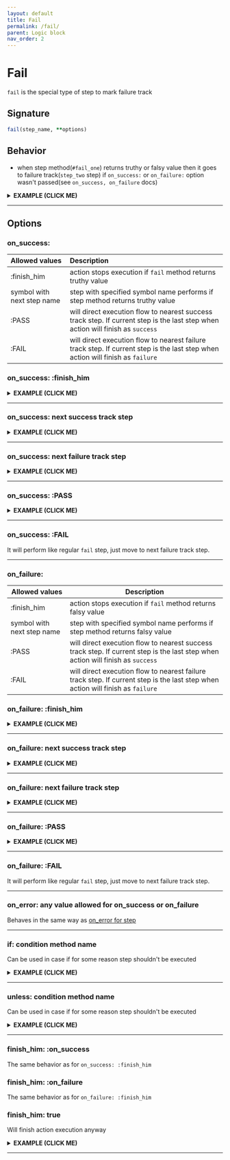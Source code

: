 ```yaml
---
layout: default
title: Fail
permalink: /fail/
parent: Logic block
nav_order: 2
---
```


# Fail

`fail` is the special type of step to mark failure track

## Signature

```ruby
fail(step_name, **options)
```

## Behavior

 - when step method(`#fail_one`) returns truthy or falsy value then it goes to failure track(`step_two` step) if `on_success:` or `on_failure:` option wasn't passed(see `on_success, on_failure` docs)

<details>
  <summary>
    <b>
      EXAMPLE (CLICK ME)
    </b>
  </summary>

  {% highlight ruby %}
    require 'decouplio'

    class SomeAction < Decouplio::Action
      logic do
        step :step_one
        fail :fail_one
        fail :fail_two
      end

      def step_one(param_for_step_one:, **)
        param_for_step_one
      end

      def fail_one(**)
        ctx[:action_failed] = true
      end

      def fail_two(**)
        ctx[:fail_two] = 'Failure'
      end
    end

    success_action = SomeAction.call(param_for_step_one: true)
    failure_action = SomeAction.call(param_for_step_one: false)

    success_action # =>
    # Result: success

    # RailwayFlow:
    #   step_one

    # Context:
    #   :param_for_step_one => true

    # Status: NONE

    # Errors:
    #   NONE


    failure_action # =>
    # Result: failure

    # RailwayFlow:
    #   step_one -> fail_one -> fail_two

    # Context:
    #   :param_for_step_one => false
    #   :action_failed => true
    #   :fail_two => "Failure"

    # Status: NONE

    # Errors:
    #   NONE
  {% endhighlight %}

{% mermaid %}
flowchart LR;
    1(start)-->2(step_one);
    2(step_one)-->|success track|3(finish_success);
    2(step_one)-->|failure track|4(fail_one);
    4(fail_one)-->|failure track|5(fail_two);
    5(fail_two)-->|failure track|F(finish_failure);
{% endmermaid %}
</details>

***

## Options

### on_success:

| Allowed values | Description |
| :-------------| :---------- |
| :finish_him | action stops execution if `fail` method returns truthy value |
| symbol with next step name | step with specified symbol name performs if step method returns truthy value |
| :PASS | will direct execution flow to nearest success track step. If current step is the last step when action will finish as `success` |
| :FAIL | will direct execution flow to nearest failure track step. If current step is the last step when action will finish as `failure` |

### on_success: :finish_him

<details><summary><b>EXAMPLE (CLICK ME)</b></summary>
<p>

  {% highlight ruby %}
    require 'decouplio'

    class SomeActionOnSuccessFinishHim < Decouplio::Action
      logic do
        step :step_one
        fail :fail_one, on_success: :finish_him
        fail :fail_two
      end

      def step_one(param_for_step_one:, **)
        param_for_step_one
      end

      def fail_one(fail_one_param:, **)
        ctx[:action_failed] = fail_one_param
      end

      def fail_two(**)
        ctx[:fail_two] = 'Failure'
      end
    end

    success_action = SomeActionOnSuccessFinishHim.call(
      param_for_step_one: true
    )
    fail_step_success = SomeActionOnSuccessFinishHim.call(
      param_for_step_one: false,
      fail_one_param: true
    )
    fail_step_failure = SomeActionOnSuccessFinishHim.call(
      param_for_step_one: false,
      fail_one_param: false
    )

    success_action # =>
    # Result: success

    # RailwayFlow:
    #   step_one

    # Context:
    #   :param_for_step_one => true

    # Status: NONE

    # Errors:
    #   NONE

    fail_step_success # =>
    # Result: failure

    # RailwayFlow:
    #   step_one -> fail_one

    # Context:
    #   :param_for_step_one => false
    #   :fail_one_param => true
    #   :action_failed => true

    # Status: NONE

    # Errors:
    #   NONE

    fail_step_failure  # =>
    # Result: failure

    # RailwayFlow:
    #   step_one -> fail_one -> fail_two

    # Context:
    #   :param_for_step_one => false
    #   :fail_one_param => false
    #   :action_failed => false
    #   :fail_two => "Failure"

    # Status: NONE

    # Errors:
    #   NONE
  {% endhighlight %}

  {% mermaid %}
  flowchart LR;
      1(start)-->2(step_one);
      2(step_one)-->|success track|3(finish_success);
      2(step_one)-->|failure track|4(fail_one success);
      2(step_one)-->|failure track|7(fail_one failure);
      4(fail_one success)-->|failure track|5(finish_failure);
      7(fail_one failure)-->|failure track|6(fail_two);
      6(fail_two)-->|failure track|5(finish_failure);
  {% endmermaid %}
</p>
</details>

***

### on_success: next success track step

<details><summary><b>EXAMPLE (CLICK ME)</b></summary>
<p>

  {% highlight ruby %}
    require 'decouplio'

    class SomeActionOnSuccessToSuccessTrack < Decouplio::Action
      logic do
        step :step_one
        fail :fail_one, on_success: :step_two
        step :step_two
        fail :fail_two
      end

      def step_one(param_for_step_one:, **)
        param_for_step_one
      end

      def fail_one(fail_one_param:, **)
        ctx[:action_failed] = fail_one_param
      end

      def step_two(**)
        ctx[:step_two] = 'Success'
      end

      def fail_two(**)
        ctx[:fail_two] = 'Failure'
      end
    end

    success_action = SomeActionOnSuccessToSuccessTrack.call(
      param_for_step_one: true
    )
    fail_step_success = SomeActionOnSuccessToSuccessTrack.call(
      param_for_step_one: false,
      fail_one_param: true
    )
    fail_step_failure = SomeActionOnSuccessToSuccessTrack.call(
      param_for_step_one: false,
      fail_one_param: false
    )

    success_action # =>
    # Result: success

    # RailwayFlow:
    #   step_one -> step_two

    # Context:
    #   :param_for_step_one => true
    #   :step_two => "Success"

    # Status: NONE

    # Errors:
    #   NONE

    fail_step_success # =>
    # Result: success

    # RailwayFlow:
    #   step_one -> fail_one -> step_two

    # Context:
    #   :param_for_step_one => false
    #   :fail_one_param => true
    #   :action_failed => true
    #   :step_two => "Success"

    # Status: NONE

    # Errors:
    #   NONE

    fail_step_failure  # =>
    # Result: failure

    # RailwayFlow:
    #   step_one -> fail_one -> fail_two

    # Context:
    #   :param_for_step_one => false
    #   :fail_one_param => false
    #   :action_failed => false
    #   :fail_two => "Failure"

    # Status: NONE

    # Errors:
    #   NONE
  {% endhighlight %}

  {% mermaid %}
  flowchart LR;
      1(start)-->2(step_one);
      2(step_one)-->|success track|3(step_two);
      3(step_two)-->|success track|4(finish_success);
      2(step_one)-->|failure track|5(fail_one success);
      2(step_one)-->|failure track|6(fail_one failure);
      5(fail_one success)-->|success track|3(step_two);
      6(fail_one failure)-->|failure track|7(fail_two);
      7(fail_two)-->|failure track|8(finish_failure);
  {% endmermaid %}

</p>
</details>

***

### on_success: next failure track step

<details><summary><b>EXAMPLE (CLICK ME)</b></summary>
<p>

  {% highlight ruby %}
    require 'decouplio'

    class SomeActionOnSuccessToFailureTrack < Decouplio::Action
      logic do
        step :step_one
        fail :fail_one, on_success: :fail_three
        step :step_two
        fail :fail_two
        fail :fail_three
      end

      def step_one(param_for_step_one:, **)
        param_for_step_one
      end

      def fail_one(fail_one_param:, **)
        ctx[:action_failed] = fail_one_param
      end

      def step_two(**)
        ctx[:step_two] = 'Success'
      end

      def fail_two(**)
        ctx[:fail_two] = 'Failure'
      end

      def fail_three(**)
        ctx[:fail_three] = 'Failure'
      end
    end

    success_action = SomeActionOnSuccessToFailureTrack.call(
      param_for_step_one: true
    )
    fail_step_success = SomeActionOnSuccessToFailureTrack.call(
      param_for_step_one: false,
      fail_one_param: true
    )
    fail_step_failure = SomeActionOnSuccessToFailureTrack.call(
      param_for_step_one: false,
      fail_one_param: false
    )

    success_action # =>
    # Result: success

    # RailwayFlow:
    #   step_one -> step_two

    # Context:
    #   :param_for_step_one => true
    #   :step_two => "Success"

    # Status: NONE

    # Errors:
    #   NONE

    fail_step_success # =>
    # Result: failure

    # RailwayFlow:
    #   step_one -> fail_one -> fail_three

    # Context:
    #   :param_for_step_one => false
    #   :fail_one_param => true
    #   :action_failed => true
    #   :fail_three => "Failure"

    # Status: NONE

    # Errors:
    #   NONE

    fail_step_failure  # =>
    # Result: failure

    # RailwayFlow:
    #   step_one -> fail_one -> fail_two -> fail_three

    # Context:
    #   :param_for_step_one => false
    #   :fail_one_param => false
    #   :action_failed => false
    #   :fail_two => "Failure"
    #   :fail_three => "Failure"

    # Status: NONE

    # Errors:
    #   NONE
  {% endhighlight %}

  {% mermaid %}
  flowchart LR;
      1(start)-->2(step_one);
      2(step_one)-->|success track|3(step_two);
      3(step_two)-->|success track|4(finish success);
      2(step_one)-->|failure track|5(fail_one success);
      5(fail_one success)-->|failure track|6(fail_three);
      6(fail_three)-->|failure track|7(finish failure);
      2(step_one)-->|failure track|8(fail_one failure);
      8(fail_one failure)-->|failure track|9(fail_two);
      9(fail_two)-->|failure track|6(fail_three);
  {% endmermaid %}

</p>
</details>

***

### on_success: :PASS
<details><summary><b>EXAMPLE (CLICK ME)</b></summary>
<p>

  {% highlight ruby %}
    require 'decouplio'
    class SomeActionOnSuccessPass < Decouplio::Action
      logic do
        step :step_one
        fail :fail_one, on_success: :PASS
      end

      def step_one(**)
        ctx[:step_one] = false
      end

      def fail_one(fail_one_param:, **)
        ctx[:fail_one] = fail_one_param
      end
    end

    fail_step_success = SomeActionOnSuccessPass.call(fail_one_param: true)
    fail_step_failure = SomeActionOnSuccessPass.call(fail_one_param: false)

    fail_step_success # =>
    # Result: success

    # RailwayFlow:
    #   step_one -> fail_one

    # Context:
    #   :fail_one_param => true
    #   :step_one => false
    #   :fail_one => true

    # Status: NONE

    # Errors:
    #   NONE

    fail_step_failure # =>
    # Result: failure

    # RailwayFlow:
    #   step_one -> fail_one

    # Context:
    #   :fail_one_param => false
    #   :step_one => false
    #   :fail_one => false

    # Status: NONE

    # Errors:
    #   NONE
  {% endhighlight %}

  {% mermaid %}
  flowchart LR;
      1(start)-->2(step_one);
      2(step_one)-->|failure track|3(fail_one);
      3(fail_one)-->|on_success: :PASS|5(finish_success);
      3(fail_one)-->|failure track|4(finish_failure);
  {% endmermaid %}
</p>
</details>

***

### on_success: :FAIL
It will perform like regular `fail` step, just move to next failure track step.

***

### on_failure:

|Allowed values|Description|
|-|-|
|:finish_him|action stops execution if `fail` method returns falsy value|
|symbol with next step name|step with specified symbol name performs if step method returns falsy value|
|:PASS|will direct execution flow to nearest success track step. If current step is the last step when action will finish as `success`|
|:FAIL|will direct execution flow to nearest failure track step. If current step is the last step when action will finish as `failure`|

### on_failure: :finish_him

<details><summary><b>EXAMPLE (CLICK ME)</b></summary>
<p>

  {% highlight ruby %}
    require 'decouplio'

    class SomeActionOnFailureFinishHim < Decouplio::Action
      logic do
        step :step_one
        fail :fail_one, on_failure: :finish_him
        step :step_two
        fail :fail_two
      end

      def step_one(param_for_step_one:, **)
        param_for_step_one
      end

      def fail_one(fail_one_param:, **)
        ctx[:action_failed] = fail_one_param
      end

      def step_two(**)
        ctx[:step_two] = 'Success'
      end

      def fail_two(**)
        ctx[:fail_two] = 'Failure'
      end
    end

    success_action = SomeActionOnFailureFinishHim.call(
      param_for_step_one: true
    )
    fail_step_success = SomeActionOnFailureFinishHim.call(
      param_for_step_one: false,
      fail_one_param: true
    )
    fail_step_failure = SomeActionOnFailureFinishHim.call(
      param_for_step_one: false,
      fail_one_param: false
    )

    success_action # =>
    # Result: success

    # RailwayFlow:
    #   step_one -> step_two

    # Context:
    #   :param_for_step_one => true
    #   :step_two => "Success"

    # Status: NONE

    # Errors:
    #   NONE


    fail_step_success # =>
    # Result: failure

    # RailwayFlow:
    #   step_one -> fail_one -> fail_two

    # Context:
    #   :param_for_step_one => false
    #   :fail_one_param => true
    #   :action_failed => true
    #   :fail_two => "Failure"

    # Status: NONE

    # Errors:
    #   NONE


    fail_step_failure  # =>
    # Result: failure

    # RailwayFlow:
    #   step_one -> fail_one

    # Context:
    #   :param_for_step_one => false
    #   :fail_one_param => false
    #   :action_failed => false

    # Status: NONE

    # Errors:
    #   NONE
  {% endhighlight %}

  {% mermaid %}
  flowchart LR;
      1(start)-->2(step_one);
      2(step_one)-->|success track|3(step_two);
      3(step_two)-->|success track|4(finish_success);
      2(step_one)-->|failure track|5(fail_one success);
      5(fail_one success)-->|failure track|6(fail_two);
      6(fail_two)-->|failure track|7(finish failure);
      2(step_one)-->|failure track|8(fail_one failure);
      8(fail_one failure)-->|failure track|7(finish failure);
  {% endmermaid %}
</p>
</details>

***

### on_failure: next success track step

<details><summary><b>EXAMPLE (CLICK ME)</b></summary>
<p>

  {% highlight ruby %}
    require 'decouplio'

    class SomeActionOnFailureToSuccessTrack < Decouplio::Action
      logic do
        step :step_one
        fail :fail_one, on_failure: :step_two
        step :step_two
        fail :fail_two
      end

      def step_one(param_for_step_one:, **)
        param_for_step_one
      end

      def fail_one(fail_one_param:, **)
        ctx[:action_failed] = fail_one_param
      end

      def step_two(**)
        ctx[:step_two] = 'Success'
      end

      def fail_two(**)
        ctx[:fail_two] = 'Failure'
      end
    end

    success_action = SomeActionOnFailureToSuccessTrack.call(
      param_for_step_one: true
    )
    fail_step_success = SomeActionOnFailureToSuccessTrack.call(
      param_for_step_one: false,
      fail_one_param: true
    )
    fail_step_failure = SomeActionOnFailureToSuccessTrack.call(
      param_for_step_one: false,
      fail_one_param: false
    )

    success_action # =>
    # Result: success

    # RailwayFlow:
    #   step_one -> step_two

    # Context:
    #   :param_for_step_one => true
    #   :step_two => "Success"

    # Status: NONE

    # Errors:
    #   NONE

    fail_step_success # =>
    # Result: failure

    # RailwayFlow:
    #   step_one -> fail_one -> fail_two

    # Context:
    #   :param_for_step_one => false
    #   :fail_one_param => true
    #   :action_failed => true
    #   :fail_two => "Failure"

    # Status: NONE

    # Errors:
    #   NONE


    fail_step_failure  # =>
    # Result: success

    # RailwayFlow:
    #   step_one -> fail_one -> step_two

    # Context:
    #   :param_for_step_one => false
    #   :fail_one_param => false
    #   :action_failed => false
    #   :step_two => "Success"

    # Status: NONE

    # Errors:
    #   NONE
  {% endhighlight %}

  {% mermaid %}
  flowchart LR;
      1(start)-->2(step_one);
      2(step_one)-->|success track|3(step_two);
      3(step_two)-->|success track|4(finish_success);
      8(fail_one failure)-->|success track|3(step_two);
      2(step_one)-->|failure track|5(fail_one success);
      5(fail_one success)-->|failure track|6(fail_two);
      6(fail_two)-->|failure track|7(finish_failure);
      2(step_one)-->|failure track|8(fail_one failure);
  {% endmermaid %}
</p>
</details>

***

### on_failure: next failure track step

<details><summary><b>EXAMPLE (CLICK ME)</b></summary>
<p>

  {% highlight ruby %}
    require 'decouplio'

    class SomeActionOnFailureToFailureTrack < Decouplio::Action
      logic do
        step :step_one
        fail :fail_one, on_failure: :fail_three
        step :step_two
        fail :fail_two
        fail :fail_three
      end

      def step_one(param_for_step_one:, **)
        param_for_step_one
      end

      def fail_one(fail_one_param:, **)
        ctx[:action_failed] = fail_one_param
      end

      def step_two(**)
        ctx[:step_two] = 'Success'
      end

      def fail_two(**)
        ctx[:fail_two] = 'Failure'
      end

      def fail_three(**)
        ctx[:fail_three] = 'Failure'
      end
    end

    success_action = SomeActionOnFailureToFailureTrack.call(
      param_for_step_one: true
    )
    fail_step_success = SomeActionOnFailureToFailureTrack.call(
      param_for_step_one: false,
      fail_one_param: true
    )
    fail_step_failure = SomeActionOnFailureToFailureTrack.call(
      param_for_step_one: false,
      fail_one_param: false
    )

    success_action # =>
    # Result: success

    # RailwayFlow:
    #   step_one -> step_two

    # Context:
    #   :param_for_step_one => true
    #   :step_two => "Success"

    # Status: NONE

    # Errors:
    #   NONE
    fail_step_success # =>
    # Result: failure

    # RailwayFlow:
    #   step_one -> fail_one -> fail_two -> fail_three

    # Context:
    #   :param_for_step_one => false
    #   :fail_one_param => true
    #   :action_failed => true
    #   :fail_two => "Failure"
    #   :fail_three => "Failure"

    # Status: NONE

    # Errors:
    #   NONE

    fail_step_failure  # =>
    # Result: failure

    # RailwayFlow:
    #   step_one -> fail_one -> fail_three

    # Context:
    #   :param_for_step_one => false
    #   :fail_one_param => false
    #   :action_failed => false
    #   :fail_three => "Failure"

    # Status: NONE

    # Errors:
    #   NONE
  {% endhighlight %}

  {% mermaid %}
  flowchart LR;
      1(start)-->2(step_one);
      2(step_one)-->|success track|3(step_two);
      3(step_two)-->|success track|4(finish_success);
      2(step_one)-->|failure track|5(fail_one success);
      5(fail_one success)-->|failure track|6(fail_two);
      6(fail_two)-->|failure track|7(fail_three);
      7(fail_three)-->|failure track|8(finish failure);
      2(step_one)-->|failure track|9(fail_one failure);
      9(fail_one failure)-->|failure track|7(fail_three);
  {% endmermaid %}
</p>
</details>

***

### on_failure: :PASS

<details><summary><b>EXAMPLE (CLICK ME)</b></summary>
<p>

  {% highlight ruby %}
    require 'decouplio'

    class SomeActionOnFailurePass < Decouplio::Action
      logic do
        step :step_one
        fail :fail_one, on_failure: :PASS
      end

      def step_one(**)
        false
      end

      def fail_one(fail_one_param:, **)
        ctx[:fail_one] = fail_one_param
      end
    end

    fail_step_success = SomeActionOnFailurePass.call(fail_one_param: true)
    fail_step_failure = SomeActionOnFailurePass.call(fail_one_param: false)

    fail_step_success # =>
    # Result: failure

    # RailwayFlow:
    #   step_one -> fail_one

    # Context:
    #   :fail_one_param => true
    #   :fail_one => true

    # Status: NONE

    # Errors:
    #   NONE

    fail_step_failure # =>
    # Result: success

    # RailwayFlow:
    #   step_one -> fail_one

    # Context:
    #   :fail_one_param => false
    #   :fail_one => false

    # Status: NONE

    # Errors:
    #   NONE
  {% endhighlight %}

  {% mermaid %}
  flowchart LR;
      1(start)-->2(step_one);
      2(step_one)-->|failure track|3(fail_one);
      3(fail_one)-->|failure track|4(finish_failure);
      3(fail_one)-->|on_failure: :PASS|5(finish_success);
  {% endmermaid %}
</p>
</details>

***

### on_failure: :FAIL
It will perform like regular `fail` step, just move to next failure track step.

***

### on_error: any value allowed for on_success or on_failure
Behaves in the same way as [on_error for step](/decouplio.github.io/step/#on_error-any-value-allowed-for-on_success-or-on_failure)

***

### if: condition method name
Can be used in case if for some reason step shouldn't be executed

<details><summary><b>EXAMPLE (CLICK ME)</b></summary>
<p>

  {% highlight ruby %}
    require 'decouplio'

    class SomeActionOnIfCondition < Decouplio::Action
      logic do
        step :step_one
        fail :fail_one
        step :step_two
        fail :fail_two, if: :some_condition?
        fail :fail_three
      end

      def step_one(param_for_step_one:, **)
        param_for_step_one
      end

      def fail_one(**)
        ctx[:action_failed] = true
      end

      def step_two(**)
        ctx[:step_two] = 'Success'
      end

      def fail_two(**)
        ctx[:fail_two] = 'Failure'
      end

      def fail_three(**)
        ctx[:fail_three] = 'Failure'
      end

      def some_condition?(if_condition_param:, **)
        if_condition_param
      end
    end

    success_action = SomeActionOnIfCondition.call(
      param_for_step_one: true
    )
    fail_condition_positive = SomeActionOnIfCondition.call(
      param_for_step_one: false,
      if_condition_param: true
    )
    fail_condition_negative = SomeActionOnIfCondition.call(
      param_for_step_one: false,
      if_condition_param: false
    )

    success_action # =>
    # Result: success

    # RailwayFlow:
    #   step_one -> step_two

    # Context:
    #   :param_for_step_one => true
    #   :step_two => "Success"

    # Status: NONE

    # Errors:
    #   NONE

    fail_condition_positive # =>
    # Result: failure

    # RailwayFlow:
    #   step_one -> fail_one -> fail_two -> fail_three

    # Context:
    #   :param_for_step_one => false
    #   :if_condition_param => true
    #   :action_failed => true
    #   :fail_two => "Failure"
    #   :fail_three => "Failure"

    # Status: NONE

    # Errors:
    #   NONE

    fail_condition_negative  # =>
    # Result: failure

    # RailwayFlow:
    #   step_one -> fail_one -> fail_three

    # Context:
    #   :param_for_step_one => false
    #   :if_condition_param => false
    #   :action_failed => true
    #   :fail_three => "Failure"

    # Status: NONE

    # Errors:
    #   NONE
  {% endhighlight %}

  {% mermaid %}
  flowchart LR;
      1(start)-->2(step_one);
      2(step_one)-->|success track|3(step_two);
      3(step_two)-->|success track|4(finish_success);
      2(step_one)-->|failure track|5(fail_one);
      5(fail_one)-->|condition positive|6(fail_two);
      6(fail_two)-->|failure track|7(fail_three);
      5(fail_one)-->|condition negative|7(fail_three);
      7(fail_three)-->|failure track|8(finish failure);
  {% endmermaid %}
</p>
</details>

***

### unless: condition method name
Can be used in case if for some reason step shouldn't be executed

<details><summary><b>EXAMPLE (CLICK ME)</b></summary>
<p>

  {% highlight ruby %}
    require 'decouplio'

    class SomeActionOnUnlessCondition < Decouplio::Action
      logic do
        step :step_one
        fail :fail_one
        step :step_two
        fail :fail_two, unless: :some_condition?
        fail :fail_three
      end

      def step_one(param_for_step_one:, **)
        param_for_step_one
      end

      def fail_one(**)
        ctx[:action_failed] = true
      end

      def step_two(**)
        ctx[:step_two] = 'Success'
      end

      def fail_two(**)
        ctx[:fail_two] = 'Failure'
      end

      def fail_three(**)
        ctx[:fail_three] = 'Failure'
      end

      def some_condition?(if_condition_param:, **)
        if_condition_param
      end
    end

    success_action = SomeActionOnUnlessCondition.call(
      param_for_step_one: true
    )
    fail_condition_positive = SomeActionOnUnlessCondition.call(
      param_for_step_one: false,
      if_condition_param: false
    )
    fail_condition_negative = SomeActionOnUnlessCondition.call(
      param_for_step_one: false,
      if_condition_param: true
    )

    success_action # =>
    # Result: success

    # RailwayFlow:
    #   step_one -> step_two

    # Context:
    #   :param_for_step_one => true
    #   :step_two => "Success"

    # Status: NONE

    # Errors:
    #   NONE


    fail_condition_positive # =>
    # Result: failure

    # RailwayFlow:
    #   step_one -> fail_one -> fail_two -> fail_three

    # Context:
    #   :param_for_step_one => false
    #   :if_condition_param => false
    #   :action_failed => true
    #   :fail_two => "Failure"
    #   :fail_three => "Failure"

    # Status: NONE

    # Errors:
    #   NONE

    fail_condition_negative  # =>
    # Result: failure

    # RailwayFlow:
    #   step_one -> fail_one -> fail_three

    # Context:
    #   :param_for_step_one => false
    #   :if_condition_param => true
    #   :action_failed => true
    #   :fail_three => "Failure"

    # Status: NONE

    # Errors:
    #   NONE
  {% endhighlight %}


  {% mermaid %}
  flowchart LR;
      1(start)-->2(step_one);
      2(step_one)-->|success track|3(step_two);
      3(step_two)-->|success track|4(finish_success);
      2(step_one)-->|failure track|5(fail_one);
      5(fail_one)-->|condition positive|6(fail_two);
      6(fail_two)-->|failure track|7(fail_three);
      5(fail_one)-->|condition negative|7(fail_three);
      7(fail_three)-->|failure track|8(finish failure);
  {% endmermaid %}
</p>
</details>

***

### finish_him: :on_success
The same behavior as for `on_success: :finish_him`

### finish_him: :on_failure
The same behavior as for `on_failure: :finish_him`

### finish_him: true
Will finish action execution anyway

<details><summary><b>EXAMPLE (CLICK ME)</b></summary>
<p>

  {% highlight ruby %}
    require 'decouplio'

    class SomeActionFinishHimTrue < Decouplio::Action
      logic do
        step :step_one
        fail :fail_one, finish_him: true
        step :step_two
        fail :fail_two
      end

      def step_one(param_for_step_one:, **)
        param_for_step_one
      end

      def fail_one(fail_one_param:, **)
        ctx[:action_failed] = fail_one_param
      end

      def step_two(**)
        ctx[:step_two] = 'Success'
      end

      def fail_two(**)
        ctx[:fail_two] = 'Failure'
      end
    end

    success_action = SomeActionFinishHimTrue.call(
      param_for_step_one: true
    )
    fail_step_success = SomeActionFinishHimTrue.call(
      param_for_step_one: false,
      fail_one_param: true
    )
    fail_step_failure = SomeActionFinishHimTrue.call(
      param_for_step_one: false,
      fail_one_param: false
    )

    success_action # =>
    # Result: success

    # RailwayFlow:
    #   step_one -> step_two

    # Context:
    #   :param_for_step_one => true
    #   :step_two => "Success"

    # Status: NONE

    # Errors:
    #   NONE


    fail_step_success # =>
    # Result: failure

    # RailwayFlow:
    #   step_one -> fail_one

    # Context:
    #   :param_for_step_one => false
    #   :fail_one_param => true
    #   :action_failed => true

    # Status: NONE

    # Errors:
    #   NONE

    fail_step_failure  # =>
    # Result: failure

    # RailwayFlow:
    #   step_one -> fail_one

    # Context:
    #   :param_for_step_one => false
    #   :fail_one_param => false
    #   :action_failed => false

    # Status: NONE

    # Errors:
    #   NONE
  {% endhighlight %}


  {% mermaid %}
  flowchart LR;
      1(start)-->2(step_one);
      2(step_one)-->|success track|3(step_two);
      3(step_two)-->|success track|4(finish_success);
      2(step_one)-->|failure track|5(fail_one success);
      5(fail_one success)-->|failure track|6(finish failure);
      2(step_one)-->|failure track|7(fail_one failure);
      7(fail_one failure)-->|failure track|6(finish failure);
  {% endmermaid %}
</p>
</details>

***
